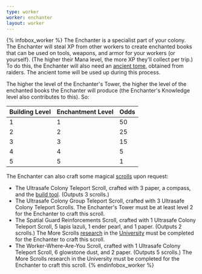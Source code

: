 ```yaml
---
type: worker
worker: enchanter
layout: worker
---
```

{% infobox_worker %}
The Enchanter is a specialist part of your colony. The Enchanter will steal XP from other workers to create enchanted books that can be used on tools, weapons, and armor for your workers (or yourself). (The higher their Mana level, the more XP they'll collect per trip.) To do this, the Enchanter will also need an [ancient tome](../../source/items/ancient_tome), obtained from raiders. The ancient tome will be used up during this process.

The higher the level of the Enchanter's Tower, the higher the level of the enchanted books the Enchanter will produce (the Enchanter's Knowledge level also contributes to this). So:

| Building Level | Enchantment Level | Odds |
|----------------|-------------------|------|
| 1              | 1                 | 50   |
| 2              | 2                 | 25   |
| 3              | 3                 | 15   |
| 4              | 4                 | 5    |
| 5              | 5                 | 1    |

The Enchanter can also craft some magical [scrolls](../../source/items/scrolls) upon request:

- The Ultrasafe Colony Teleport Scroll, crafted with 3 paper, a compass, and the <a href="../items/buildtool">build tool</a>. (Outputs 3 scrolls.)
- The Ultrasafe Colony Group Teleport Scroll, crafted with 3 Ultrasafe Colony Teleport Scrolls. The Enchanter's Tower must be at least level 2 for the Enchanter to craft this scroll.
- The Spatial Guard Reinforcements Scroll, crafted with 1 Ultrasafe Colony Teleport Scroll, 5 lapis lazuli, 1 ender pearl, and 1 paper. (Outputs 2 scrolls.) The More Scrolls <a href="../systems/research">research</a> in the <a href="../buildings/university">University</a> must be completed for the Enchanter to craft this scroll.
- The Worker-Where-Are-You Scroll, crafted with 1 Ultrasafe Colony Teleport Scroll, 6 glowstone dust, and 2 paper. (Outputs 5 scrolls.) The More Scrolls research in the University must be completed for the Enchanter to craft this scroll.
{% endinfobox_worker %}
